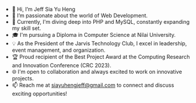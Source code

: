 - 👋 Hi, I’m Jeff Sia Yu Heng
- 👀 I’m passionate about the world of Web Development.
- 🌱 Currently, I'm diving deep into PHP and MySQL, constantly expanding my skill set.
- 🎓 I'm pursuing a Diploma in Computer Science at Nilai University.
- 💡 As the President of the Jarvis Technology Club, I excel in leadership, event management, and organization.
- 🏆 Proud recipient of the Best Project Award at the Computing Research and Innovation Conference (CRC 2023).
- 🌐 I'm open to collaboration and always excited to work on innovative projects.
- 📫 Reach me at siayuhengjeff@gmail.com to connect and discuss exciting opportunities!

<!---
JeffSiaYuHeng/JeffSiaYuHeng is a ✨ special ✨ repository because its `README.md` (this file) appears on your GitHub profile.
You can click the Preview link to take a look at your changes.
--->
